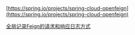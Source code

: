 [https://spring.io/projects/spring-cloud-openfeign](https://spring.io/projects/spring-cloud-openfeign)

[全局记录Feign的请求和响应日志方式](https://www.jb51.net/article/251793.htm)